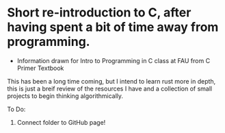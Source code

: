 # Short re-introduction to C, after having spent a bit of time away from programming.
* Information drawn for Intro to Programming in C class at FAU from C Primer Textbook

This has been a long time coming, but I intend to learn rust more in depth, this is just a breif review of the resources I have and a collection of small projects to begin thinking algorithmically.

To Do:
1. Connect folder to GitHub page!